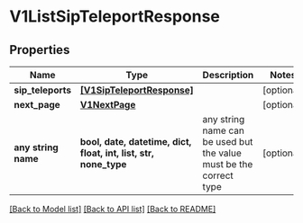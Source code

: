 # V1ListSipTeleportResponse


## Properties
Name | Type | Description | Notes
------------ | ------------- | ------------- | -------------
**sip_teleports** | [**[V1SipTeleportResponse]**](V1SipTeleportResponse.md) |  | [optional] 
**next_page** | [**V1NextPage**](V1NextPage.md) |  | [optional] 
**any string name** | **bool, date, datetime, dict, float, int, list, str, none_type** | any string name can be used but the value must be the correct type | [optional]

[[Back to Model list]](../README.md#documentation-for-models) [[Back to API list]](../README.md#documentation-for-api-endpoints) [[Back to README]](../README.md)


